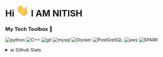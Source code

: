 # Hi <img src="https://raw.githubusercontent.com/ABSphreak/ABSphreak/master/gifs/Hi.gif" width="40px"> I AM NITISH



### My Tech Toolbox 🧰 

<p align="left">
<img src="https://cdn3.iconfinder.com/data/icons/logos-and-brands-adobe/512/267_Python-512.png" alt="python" width="40" height="40"/> 
<img src="https://i.pinimg.com/originals/99/f8/87/99f887833c475448723d3c9ac16c179b.png" alt="C++" width="40" height="40"/> 
<img src="https://www.vectorlogo.zone/logos/git-scm/git-scm-icon.svg" alt="git" width="40" height="40"/> 
<img src="https://i.pinimg.com/originals/50/f1/58/50f1582a95bdac10f1c3fa295c8b947b.png" alt="mysql" width="40" height="40"/>
<img src="https://cdn3.iconfinder.com/data/icons/logos-and-brands-adobe/512/97_Docker-512.png" alt="Docker" width="40" height="40"/>
<img src="https://upload.wikimedia.org/wikipedia/commons/2/29/Postgresql_elephant.svg" alt="PostGreSQL" width="40" height="40"/>
 <img src="https://logos-world.net/wp-content/uploads/2021/08/Amazon-Web-Services-AWS-Logo.png" alt="aws" width="40" height="40"/>
   <img src="https://upload.wikimedia.org/wikipedia/commons/f/f3/Apache_Spark_logo.svg" alt="SPARK" width="40" height="40"/>
</p>

<details>
<summary>📊 Github Stats</summary>

<p align="center"> <img src="https://github-readme-stats.vercel.app/api?username=NITISH9891&show_icons=true&theme=gotham" alt="NITISH | Stats" />

</details>


[gmail]: https://gmail.com
[linkedin]: https://www.linkedin.com/in/nitish9891/


<!--
**NITISH9891/NITISH9891** is a ✨ _special_ ✨ repository because its `README.md` (this file) appears on your GitHub profile.

Here are some ideas to get you started:

- 🔭 I’m currently working on ...
- 🌱 I’m currently learning ...
- 👯 I’m looking to collaborate on ...
- 🤔 I’m looking for help with ...
- 💬 Ask me about ...
- 📫 How to reach me: ...
- 😄 Pronouns: ...
- ⚡ Fun fact: ...
-->
